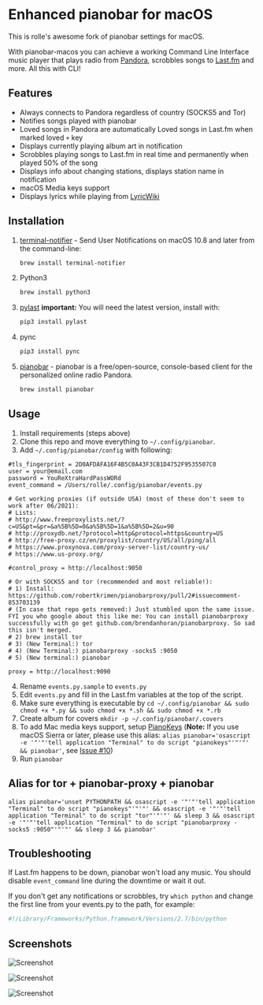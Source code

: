 Enhanced pianobar for macOS
================

This is rolle's awesome fork of pianobar settings for macOS.

With pianobar-macos you can achieve a working Command Line Interface music player that plays radio from [Pandora](https://www.pandora.com), scrobbles songs to [Last.fm](http://www.last.fm) and more. All this with CLI!

## Features

- Always connects to Pandora regardless of country (SOCKS5 and Tor)
- Notifies songs played with pianobar
- Loved songs in Pandora are automatically Loved songs in Last.fm when marked loved `+` key
- Displays currently playing album art in notification
- Scrobbles playing songs to Last.fm in real time and permanently when played 50% of the song
- Displays info about changing stations, displays station name in notification
- macOS Media keys support
- Displays lyrics while playing from [LyricWiki](http://lyrics.wikia.com/)

## Installation

1. [terminal-notifier](https://github.com/julienXX/terminal-notifier) - Send User Notifications on macOS 10.8 and later from the command-line:
   ```bash
   brew install terminal-notifier
   ```
2. Python3
   ```bash
   brew install python3
   ```
3. [pylast](https://github.com/pylast/pylast)
   **important:** You will need the latest version, install with:
   ```bash
   pip3 install pylast
   ```
4. pync
   ```bash 
   pip3 install pync
   ```
5. [pianobar](https://github.com/PromyLOPh/pianobar) - pianobar is a free/open-source, console-based client for the personalized online radio Pandora.
   ```bash
   brew install pianobar
   ```

## Usage

1. Install requirements (steps above)
2. Clone this repo and move everything to `~/.config/pianobar`.
3. Add `~/.config/pianobar/config` with following:

````
#tls_fingerprint = 2D0AFDAFA16F4B5C0A43F3CB1D4752F9535507C0
user = your@email.com
password = YouReXtraHardPassWORd
event_command = /Users/rolle/.config/pianobar/events.py

# Get working proxies (if outside USA) (most of these don't seem to work after 06/2021):
# Lists:
# http://www.freeproxylists.net/?c=US&pt=&pr=&a%5B%5D=0&a%5B%5D=1&a%5B%5D=2&u=90
# http://proxydb.net/?protocol=http&protocol=https&country=US
# http://free-proxy.cz/en/proxylist/country/US/all/ping/all
# https://www.proxynova.com/proxy-server-list/country-us/
# https://www.us-proxy.org/

#control_proxy = http://localhost:9050

# Or with SOCKS5 and tor (recommended and most reliable!):
# 1) Install: https://github.com/robertkrimen/pianobarproxy/pull/2#issuecomment-853703139
# (In case that repo gets removed:) Just stumbled upon the same issue. FYI you who google about this like me: You can install pianobarproxy successfully with go get github.com/brendanhoran/pianobarproxy. So sad this isn't merged.
# 2) brew install tor
# 3) (New Terminal:) tor
# 4) (New Terminal:) pianobarproxy -socks5 :9050
# 5) (New terminal:) pianobar

proxy = http://localhost:9090
````

4. Rename `events.py.sample` to `events.py`
5. Edit `events.py` and fill in the Last.fm variables at the top of the script.
6. Make sure everything is executable by `cd ~/.config/pianobar && sudo chmod +x *.py && sudo chmod +x *.sh && sudo chmod +x *.rb`
7. Create album for covers `mkdir -p ~/.config/pianobar/.covers`
8. To add Mac media keys support, setup [PianoKeys](https://github.com/shayne/PianoKeys) (**Note:** If you use macOS Sierra or later, please use this alias: `alias pianobar='osascript -e '"'"'tell application "Terminal" to do script "pianokeys"'"'"' && pianobar'`, see [Issue #10](https://github.com/shayne/PianoKeys/issues/10))
9. Run `pianobar`

## Alias for tor + pianobar-proxy + pianobar

``` shell
alias pianobar='unset PYTHONPATH && osascript -e '"'"'tell application "Terminal" to do script "pianokeys"'"'"' && osascript -e '"'"'tell application "Terminal" to do script "tor"'"'"' && sleep 3 && osascript -e '"'"'tell application "Terminal" to do script "pianobarproxy -socks5 :9050"'"'"' && sleep 3 && pianobar'
```

## Troubleshooting

If Last.fm happens to be down, pianobar won't load any music. You should disable `event_command` line during the downtime or wait it out.

If you don't get any notifications or scrobbles, try `which python` and change the first line from your events.py to the path, for example:

``` python
#!/Library/Frameworks/Python.framework/Versions/2.7/bin/python
```

## Screenshots

![](https://i.imgur.com/VUDCm9o.png "Screenshot")

![](https://i.imgur.com/kYZSMQ7.png "Screenshot")

![](https://i.imgur.com/vdnwoYX.png "Screenshot")

